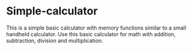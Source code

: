 # Simple-calculator
This is a simple basic calculator with memory functions similar to a small handheld calculator. Use this basic calculator for math with addition, subtraction, division and multiplication.
